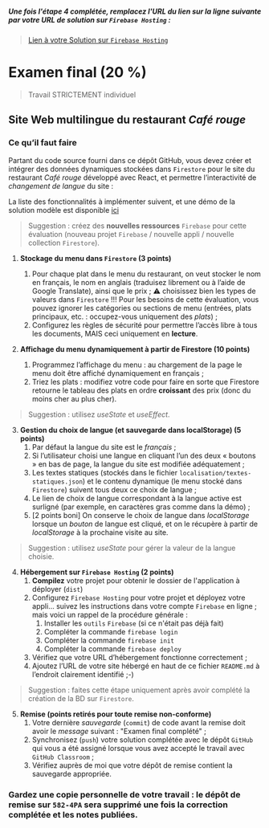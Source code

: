 ##### Une fois l'étape 4 complétée, remplacez l'URL du lien sur la ligne suivante par votre URL de solution sur `Firebase Hosting` : 
>[Lien à votre Solution sur `Firebase Hosting`](https://en.wikipedia.org/wiki/LOLCODE)

# Examen final (20 %)
>Travail STRICTEMENT individuel

## Site Web multilingue du restaurant *Café rouge*

### Ce qu’il faut faire
Partant du code source fourni dans ce dépôt GitHub, vous devez créer et intégrer des données dynamiques stockées dans `Firestore` pour le site du restaurant *Café rouge* développé avec React, et permettre l’interactivité de *changement de langue* du site :

La liste des fonctionnalités à implémenter suivent, et une démo de la solution modèle est disponible [ici](https://h24-ef-caferouge.web.app/)

>Suggestion : créez des **nouvelles ressources** `Firebase` pour cette évaluation (nouveau projet `Firebase` / nouvelle appli / nouvelle collection `Firestore`).

1. **Stockage du menu dans `Firestore` (3 points)**
    1. Pour chaque plat dans le menu du restaurant, on veut stocker le nom en français, le nom en anglais (traduisez librement ou à l’aide de Google Translate), ainsi que le prix ; :warning: choisissez bien les types de valeurs dans `Firestore` !!! Pour les besoins de cette évaluation, vous pouvez ignorer les catégories ou sections de menu (entrées, plats principaux, etc. : occupez-vous uniquement des *plats*) ;
    2. Configurez les règles de sécurité pour permettre l’accès libre à tous les documents, MAIS ceci uniquement en **lecture**.

2. **Affichage du menu dynamiquement à partir de Firestore (10 points)**
    1. Programmez l’affichage du menu : au chargement de la page le menu doit être affiché dynamiquement en français ; 
    2. Triez les plats : modifiez votre code pour faire en sorte que Firestore retourne le tableau des plats en ordre **croissant** des prix (donc du moins cher au plus cher). 

>Suggestion : utilisez *useState* et *useEffect*.

3. **Gestion du choix de langue (et sauvegarde dans localStorage) (5 points)**
    1. Par défaut la langue du site est le *français* ;
    2. Si l’utilisateur choisi une langue en cliquant l’un des deux « boutons » en bas de page, la langue du site est modifiée adéquatement ;
    3. Les textes statiques (stockés dans le fichier `localisation/textes-statiques.json`) et le contenu dynamique (le menu stocké dans `Firestore`) suivent tous deux ce choix de langue ;
    4. Le lien de choix de langue correspondant à la langue active est surligné (par exemple, en caractères gras comme dans la démo) ; 
    5. [2 points boni] On conserve le choix de langue dans *localStorage* lorsque un *bouton* de langue est cliqué, et on le récupère à partir de *localStorage* à la prochaine visite au site.

>Suggestion : utilisez *useState* pour gérer la valeur de la langue choisie.

4. **Hébergement sur `Firebase Hosting` (2 points)**
    1. **Compilez** votre projet pour obtenir le dossier de l'application à déployer (`dist`) 
    1. Configurez `Firebase Hosting` pour votre projet et déployez votre appli... suivez les instructions dans votre compte `Firebase` en ligne ; mais voici un rappel de la procédure générale :
        1. Installer les `outils` `Firebase` (si ce n'était pas déjà fait)
        1. Compléter la commande `firebase login`
        1. Compléter la commande `firebase init` 
        1. Compléter la commande `firebase deploy`
    1. Vérifiez que votre URL d’hébergement fonctionne correctement ;
    1. Ajoutez l’URL de votre site hébergé en haut de ce fichier `README.md` à l’endroit clairement identifié ;-)

>Suggestion : faites cette étape uniquement après avoir complété la création de la BD sur `Firestore`.

5. **Remise (points retirés pour toute remise non-conforme)**
    1. Votre dernière *sauvegarde* (`commit`) de code avant la remise doit avoir le *message* suivant : "Examen final complété" ;
    2. Synchronisez (`push`) votre solution complétée avec le dépôt `GitHub` qui vous a été assigné lorsque vous avez accepté le travail avec `GitHub Classroom` ;
    3. Vérifiez auprès de moi que votre dépôt de remise contient la sauvegarde appropriée.

### Gardez une copie personnelle de votre travail : le dépôt de remise sur `582-4PA` sera supprimé une fois la correction complétée et les notes publiées.